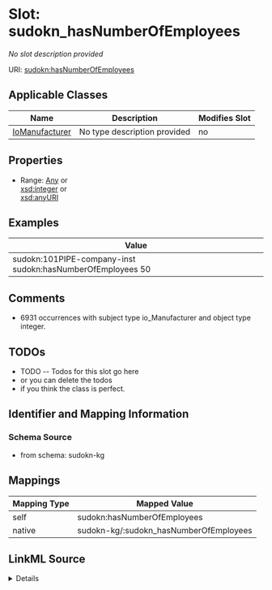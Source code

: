 

# Slot: sudokn_hasNumberOfEmployees


_No slot description provided_





URI: [sudokn:hasNumberOfEmployees](http://asu.edu/semantics/SUDOKN/hasNumberOfEmployees)



<!-- no inheritance hierarchy -->





## Applicable Classes

| Name | Description | Modifies Slot |
| --- | --- | --- |
| [IoManufacturer](../classes/IoManufacturer.md) | No type description provided |  no  |







## Properties

* Range: [Any](../classes/Any.md)&nbsp;or&nbsp;<br />[xsd:integer](http://www.w3.org/2001/XMLSchema#integer)&nbsp;or&nbsp;<br />[xsd:anyURI](http://www.w3.org/2001/XMLSchema#anyURI)






## Examples

| Value |
| --- |
| sudokn:101PIPE-company-inst sudokn:hasNumberOfEmployees 50 |

## Comments

* 6931 occurrences with subject type io_Manufacturer and object type integer.

## TODOs

* TODO -- Todos for this slot go here
* or you can delete the todos
* if you think the class is perfect.

## Identifier and Mapping Information







### Schema Source


* from schema: sudokn-kg




## Mappings

| Mapping Type | Mapped Value |
| ---  | ---  |
| self | sudokn:hasNumberOfEmployees |
| native | sudokn-kg/:sudokn_hasNumberOfEmployees |




## LinkML Source

<details>
```yaml
name: sudokn_hasNumberOfEmployees
description: No slot description provided
todos:
- TODO -- Todos for this slot go here
- or you can delete the todos
- if you think the class is perfect.
comments:
- 6931 occurrences with subject type io_Manufacturer and object type integer.
examples:
- value: sudokn:101PIPE-company-inst sudokn:hasNumberOfEmployees 50
from_schema: sudokn-kg
rank: 1000
domain: io_Organization
slot_uri: sudokn:hasNumberOfEmployees
alias: sudokn_hasNumberOfEmployees
domain_of:
- io_Manufacturer
range: Any
any_of:
- range: integer
- range: uri

```
</details>